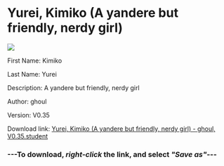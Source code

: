 # Yurei, Kimiko (A yandere but friendly, nerdy girl)

<img src = "https://raw.githubusercontent.com/Arbiter1223/Daigaku-Gurashi-Custom-Students/master/Students/Files/Yurei%2C%20Kimiko%20(A%20yandere%20but%20friendly%2C%20nerdy%20girl).png">

First Name: Kimiko

Last Name: Yurei

Description: A yandere but friendly, nerdy girl

Author: ghoul

Version: V0.35

Download link: <a href="https://raw.githubusercontent.com/Arbiter1223/Daigaku-Gurashi-Custom-Students/master/Students/Files/Yurei%2C%20Kimiko%20(A%20yandere%20but%20friendly%2C%20nerdy%20girl)%20-%20ghoul%2C%20V0.35.student">Yurei, Kimiko (A yandere but friendly, nerdy girl) - ghoul, V0.35.student</a>

### ---**To download, _right-click_ the link, and select _"Save as"_**---
